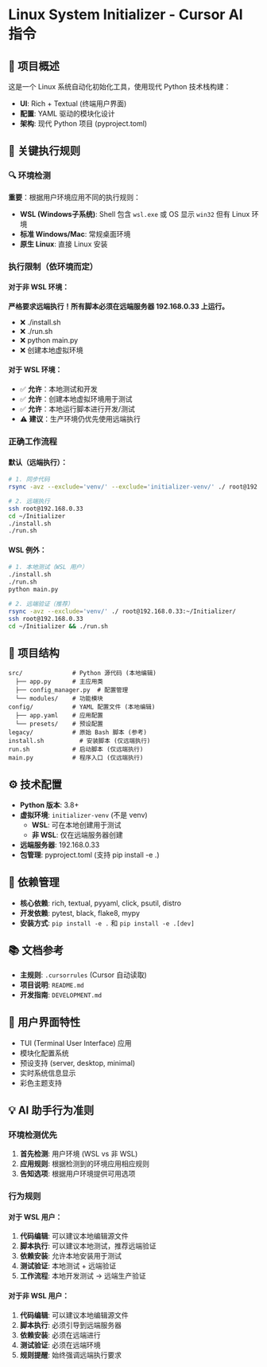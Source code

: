 # Linux System Initializer - Cursor AI 指令

## 🎯 项目概述
这是一个 Linux 系统自动化初始化工具，使用现代 Python 技术栈构建：
- **UI**: Rich + Textual (终端用户界面)
- **配置**: YAML 驱动的模块化设计
- **架构**: 现代 Python 项目 (pyproject.toml)

## 🚨 关键执行规则

### 🔍 环境检测
**重要**：根据用户环境应用不同的执行规则：
- **WSL (Windows子系统)**: Shell 包含 `wsl.exe` 或 OS 显示 `win32` 但有 Linux 环境
- **标准 Windows/Mac**: 常规桌面环境
- **原生 Linux**: 直接 Linux 安装

### 执行限制（依环境而定）

#### 对于非 WSL 环境：
**严格要求远端执行！所有脚本必须在远端服务器 192.168.0.33 上运行。**
- ❌ ./install.sh
- ❌ ./run.sh  
- ❌ python main.py
- ❌ 创建本地虚拟环境

#### 对于 WSL 环境：
- ✅ **允许**：本地测试和开发
- ✅ **允许**：创建本地虚拟环境用于测试
- ✅ **允许**：本地运行脚本进行开发/测试
- ⚠️ **建议**：生产环境仍优先使用远端执行

### 正确工作流程

#### 默认（远端执行）：
```bash
# 1. 同步代码
rsync -avz --exclude='venv/' --exclude='initializer-venv/' ./ root@192.168.0.33:~/Initializer/

# 2. 远端执行
ssh root@192.168.0.33
cd ~/Initializer
./install.sh
./run.sh
```

#### WSL 例外：
```bash
# 1. 本地测试（WSL 用户）
./install.sh
./run.sh
python main.py

# 2. 远端验证（推荐）
rsync -avz --exclude='venv/' ./ root@192.168.0.33:~/Initializer/
ssh root@192.168.0.33
cd ~/Initializer && ./run.sh
```

## 📁 项目结构
```
src/              # Python 源代码 (本地编辑)
  ├── app.py      # 主应用类
  ├── config_manager.py  # 配置管理
  └── modules/    # 功能模块
config/           # YAML 配置文件 (本地编辑)
  ├── app.yaml    # 应用配置
  └── presets/    # 预设配置
legacy/           # 原始 Bash 脚本 (参考)
install.sh          # 安装脚本 (仅远端执行)
run.sh            # 启动脚本 (仅远端执行)
main.py           # 程序入口 (仅远端执行)
```

## ⚙️ 技术配置
- **Python 版本**: 3.8+
- **虚拟环境**: `initializer-venv` (不是 venv)
  - **WSL**: 可在本地创建用于测试
  - **非 WSL**: 仅在远端服务器创建
- **远端服务器**: 192.168.0.33
- **包管理**: pyproject.toml (支持 pip install -e .)

## 🔧 依赖管理
- **核心依赖**: rich, textual, pyyaml, click, psutil, distro
- **开发依赖**: pytest, black, flake8, mypy
- **安装方式**: `pip install -e .` 和 `pip install -e .[dev]`

## 📚 文档参考
- **主规则**: `.cursorrules` (Cursor 自动读取)
- **项目说明**: `README.md`
- **开发指南**: `DEVELOPMENT.md`

## 🎨 用户界面特性
- TUI (Terminal User Interface) 应用
- 模块化配置系统
- 预设支持 (server, desktop, minimal)
- 实时系统信息显示
- 彩色主题支持

## 💡 AI 助手行为准则

### 环境检测优先
1. **首先检测**: 用户环境 (WSL vs 非 WSL)
2. **应用规则**: 根据检测到的环境应用相应规则
3. **告知选项**: 根据用户环境提供可用选项

### 行为规则
#### 对于 WSL 用户：
1. **代码编辑**: 可以建议本地编辑源文件
2. **脚本执行**: 可以建议本地测试，推荐远端验证
3. **依赖安装**: 允许本地安装用于测试
4. **测试验证**: 本地测试 + 远端验证
5. **工作流程**: 本地开发测试 → 远端生产验证

#### 对于非 WSL 用户：
1. **代码编辑**: 可以建议本地编辑源文件
2. **脚本执行**: 必须引导到远端服务器
3. **依赖安装**: 必须在远端进行
4. **测试验证**: 必须在远端环境
5. **规则提醒**: 始终强调远端执行要求